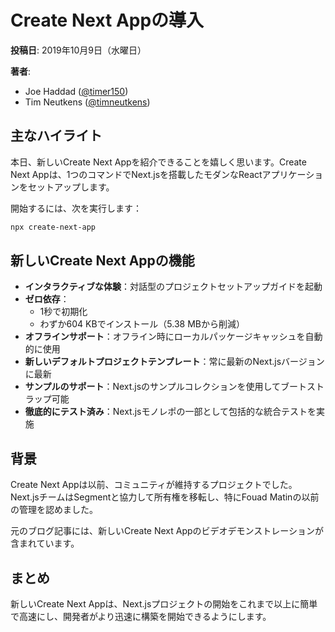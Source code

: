 # Create Next Appの導入

**投稿日**: 2019年10月9日（水曜日）

**著者**:
- Joe Haddad ([@timer150](https://twitter.com/timer150))
- Tim Neutkens ([@timneutkens](https://twitter.com/timneutkens))

## 主なハイライト

本日、新しいCreate Next Appを紹介できることを嬉しく思います。Create Next Appは、1つのコマンドでNext.jsを搭載したモダンなReactアプリケーションをセットアップします。

開始するには、次を実行します：

```bash
npx create-next-app
```

## 新しいCreate Next Appの機能

- **インタラクティブな体験**：対話型のプロジェクトセットアップガイドを起動
- **ゼロ依存**：
  - 1秒で初期化
  - わずか604 KBでインストール（5.38 MBから削減）
- **オフラインサポート**：オフライン時にローカルパッケージキャッシュを自動的に使用
- **新しいデフォルトプロジェクトテンプレート**：常に最新のNext.jsバージョンに最新
- **サンプルのサポート**：Next.jsのサンプルコレクションを使用してブートストラップ可能
- **徹底的にテスト済み**：Next.jsモノレポの一部として包括的な統合テストを実施

## 背景

Create Next Appは以前、コミュニティが維持するプロジェクトでした。Next.jsチームはSegmentと協力して所有権を移転し、特にFouad Matinの以前の管理を認めました。

元のブログ記事には、新しいCreate Next Appのビデオデモンストレーションが含まれています。

## まとめ

新しいCreate Next Appは、Next.jsプロジェクトの開始をこれまで以上に簡単で高速にし、開発者がより迅速に構築を開始できるようにします。
